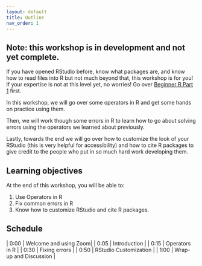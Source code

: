 ```yaml
---
layout: default
title: Outline
nav_order: 1
---
```


## Note: this workshop is in development and not yet complete.

If you have opened RStudio before, know what packages are, and know how to read files into R but not much beyond that, this workshop is for you! If your expertise is not at this level yet, no worries! Go over [Beginner R Part 1](https://ubc-library-rc.github.io/Beginner_R_Part1/) first.

In this workshop, we will go over some operators in R and get some hands on practice using them. 

Then, we will work though some errors in R to learn how to go about solving errors using the operators we learned about previously. 

Lastly, towards the end we will go over how to customize the look of your RStudio (this is very helpful for accessibility) and how to cite R packages to give credit to the people who put in so much hard work developing them.

## Learning objectives

At the end of this workshop, you will be able to: 
1. Use Operators in R 
2. Fix common errors in R 
3. Know how to customize RStudio and cite R packages.

## Schedule

| 0:00 \| Welcome and using Zoom\|
| 0:05 \| Introduction \|
| 0:15 \| Operators in R \|
| 0:30 \| Fixing errors \|
| 0:50 \| RStudio Customization \|
| 1:00 \| Wrap-up and Discussion \|


